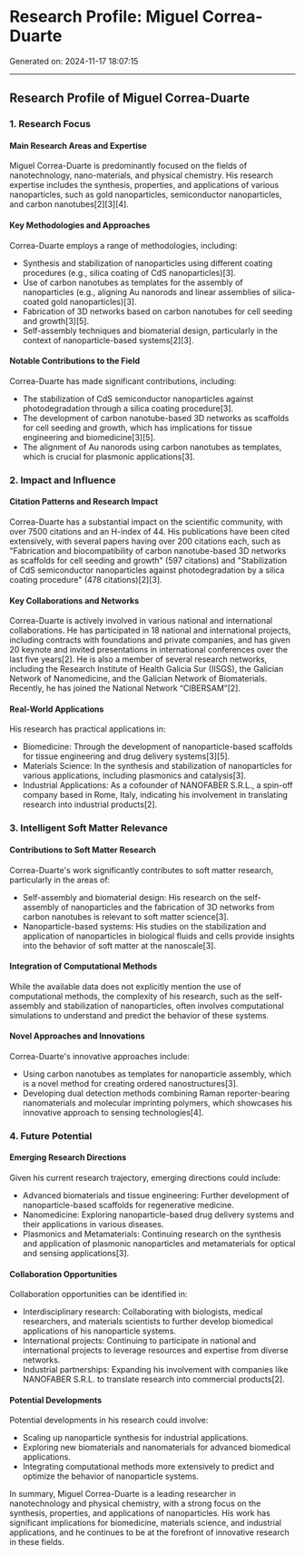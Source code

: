 # Research Profile: Miguel Correa-Duarte

Generated on: 2024-11-17 18:07:15

---

## Research Profile of Miguel Correa-Duarte

### 1. **Research Focus**

#### Main Research Areas and Expertise
Miguel Correa-Duarte is predominantly focused on the fields of nanotechnology, nano-materials, and physical chemistry. His research expertise includes the synthesis, properties, and applications of various nanoparticles, such as gold nanoparticles, semiconductor nanoparticles, and carbon nanotubes[2][3][4].

#### Key Methodologies and Approaches
Correa-Duarte employs a range of methodologies, including:
- Synthesis and stabilization of nanoparticles using different coating procedures (e.g., silica coating of CdS nanoparticles)[3].
- Use of carbon nanotubes as templates for the assembly of nanoparticles (e.g., aligning Au nanorods and linear assemblies of silica-coated gold nanoparticles)[3].
- Fabrication of 3D networks based on carbon nanotubes for cell seeding and growth[3][5].
- Self-assembly techniques and biomaterial design, particularly in the context of nanoparticle-based systems[2][3].

#### Notable Contributions to the Field
Correa-Duarte has made significant contributions, including:
- The stabilization of CdS semiconductor nanoparticles against photodegradation through a silica coating procedure[3].
- The development of carbon nanotube-based 3D networks as scaffolds for cell seeding and growth, which has implications for tissue engineering and biomedicine[3][5].
- The alignment of Au nanorods using carbon nanotubes as templates, which is crucial for plasmonic applications[3].

### 2. **Impact and Influence**

#### Citation Patterns and Research Impact
Correa-Duarte has a substantial impact on the scientific community, with over 7500 citations and an H-index of 44. His publications have been cited extensively, with several papers having over 200 citations each, such as "Fabrication and biocompatibility of carbon nanotube-based 3D networks as scaffolds for cell seeding and growth" (597 citations) and "Stabilization of CdS semiconductor nanoparticles against photodegradation by a silica coating procedure" (478 citations)[2][3].

#### Key Collaborations and Networks
Correa-Duarte is actively involved in various national and international collaborations. He has participated in 18 national and international projects, including contracts with foundations and private companies, and has given 20 keynote and invited presentations in international conferences over the last five years[2].
He is also a member of several research networks, including the Research Institute of Health Galicia Sur (IISGS), the Galician Network of Nanomedicine, and the Galician Network of Biomaterials. Recently, he has joined the National Network “CIBERSAM”[2].

#### Real-World Applications
His research has practical applications in:
- Biomedicine: Through the development of nanoparticle-based scaffolds for tissue engineering and drug delivery systems[3][5].
- Materials Science: In the synthesis and stabilization of nanoparticles for various applications, including plasmonics and catalysis[3].
- Industrial Applications: As a cofounder of NANOFABER S.R.L., a spin-off company based in Rome, Italy, indicating his involvement in translating research into industrial products[2].

### 3. **Intelligent Soft Matter Relevance**

#### Contributions to Soft Matter Research
Correa-Duarte's work significantly contributes to soft matter research, particularly in the areas of:
- Self-assembly and biomaterial design: His research on the self-assembly of nanoparticles and the fabrication of 3D networks from carbon nanotubes is relevant to soft matter science[3].
- Nanoparticle-based systems: His studies on the stabilization and application of nanoparticles in biological fluids and cells provide insights into the behavior of soft matter at the nanoscale[3].

#### Integration of Computational Methods
While the available data does not explicitly mention the use of computational methods, the complexity of his research, such as the self-assembly and stabilization of nanoparticles, often involves computational simulations to understand and predict the behavior of these systems.

#### Novel Approaches and Innovations
Correa-Duarte's innovative approaches include:
- Using carbon nanotubes as templates for nanoparticle assembly, which is a novel method for creating ordered nanostructures[3].
- Developing dual detection methods combining Raman reporter-bearing nanomaterials and molecular imprinting polymers, which showcases his innovative approach to sensing technologies[4].

### 4. **Future Potential**

#### Emerging Research Directions
Given his current research trajectory, emerging directions could include:
- Advanced biomaterials and tissue engineering: Further development of nanoparticle-based scaffolds for regenerative medicine.
- Nanomedicine: Exploring nanoparticle-based drug delivery systems and their applications in various diseases.
- Plasmonics and Metamaterials: Continuing research on the synthesis and application of plasmonic nanoparticles and metamaterials for optical and sensing applications[3].

#### Collaboration Opportunities
Collaboration opportunities can be identified in:
- Interdisciplinary research: Collaborating with biologists, medical researchers, and materials scientists to further develop biomedical applications of his nanoparticle systems.
- International projects: Continuing to participate in national and international projects to leverage resources and expertise from diverse networks.
- Industrial partnerships: Expanding his involvement with companies like NANOFABER S.R.L. to translate research into commercial products[2].

#### Potential Developments
Potential developments in his research could involve:
- Scaling up nanoparticle synthesis for industrial applications.
- Exploring new biomaterials and nanomaterials for advanced biomedical applications.
- Integrating computational methods more extensively to predict and optimize the behavior of nanoparticle systems.

In summary, Miguel Correa-Duarte is a leading researcher in nanotechnology and physical chemistry, with a strong focus on the synthesis, properties, and applications of nanoparticles. His work has significant implications for biomedicine, materials science, and industrial applications, and he continues to be at the forefront of innovative research in these fields.
